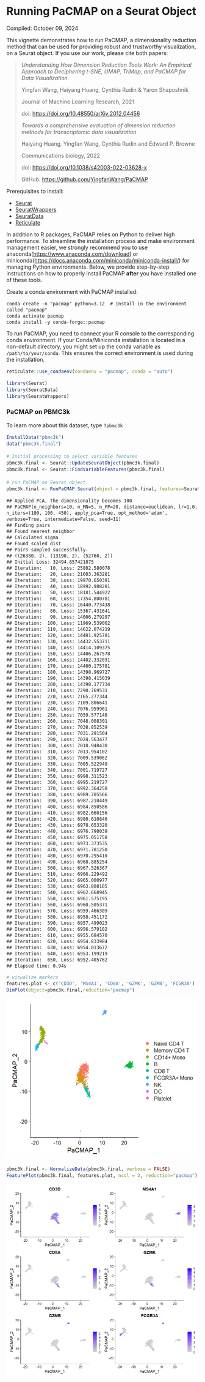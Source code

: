 Running PaCMAP on a Seurat Object
================
Compiled: October 09, 2024

This vignette demonstrates how to run PaCMAP, a dimensionality reduction
method that can be used for providing robust and trustworthy
visualization, on a Seurat object. If you use our work, please cite both
papers:

> *Understanding How Dimension Reduction Tools Work: An Empirical
> Approach to Deciphering t-SNE, UMAP, TriMap, and PaCMAP for Data
> Visualization*
>
> Yingfan Wang, Haiyang Huang, Cynthia Rudin & Yaron Shaposhnik
>
> Journal of Machine Learning Research, 2021
>
> doi: <https://doi.org/10.48550/arXiv.2012.04456>
>
> *Towards a comprehensive evaluation of dimension reduction methods for
> transcriptomic data visualization*
>
> Haiyang Huang, Yingfan Wang, Cynthia Rudin and Edward P. Browne
>
> Communications biology, 2022
>
> doi: <https://doi.org/10.1038/s42003-022-03628-x>
>
> GitHub: <https://github.com/YingfanWang/PaCMAP>

Prerequisites to install:

- [Seurat](https://satijalab.org/seurat/install)
- [SeuratWrappers](https://github.com/satijalab/seurat-wrappers)
- [SeuratData](https://github.com/satijalab/seurat-data)
- [Reticulate](https://rstudio.github.io/reticulate/)

In addition to R packages, PaCMAP relies on Python to deliver high
performance. To streamline the installation process and make environment
management easier, we strongly recommend you to use
anaconda(<https://www.anaconda.com/download>) or
miniconda(<https://docs.anaconda.com/miniconda/miniconda-install/>) for
managing Python environments. Below, we provide step-by-step
instructions on how to properly install PaCMAP **after** you have
installed one of these tools.

Create a conda environment with PaCMAP installed:

``` conda
conda create -n "pacmap" python=3.12  # Install in the environment called "pacmap"
conda activate pacmap
conda install -y conda-forge::pacmap
```

To run PaCMAP, you need to connect your R console to the corresponding
conda environment. If your Conda/Miniconda installation is located in a
non-default directory, you might set up the conda variable as
`/path/to/your/conda`. This ensures the correct environment is used
during the installation.

``` r
reticulate::use_condaenv(condaenv = "pacmap", conda = "auto")
```

``` r
library(Seurat)
library(SeuratData)
library(SeuratWrappers)
```

### PaCMAP on PBMC3k

To learn more about this dataset, type `?pbmc3k`

``` r
InstallData("pbmc3k")
data("pbmc3k.final")

# Initial processing to select variable features
pbmc3k.final <- Seurat::UpdateSeuratObject(pbmc3k.final)
pbmc3k.final <- Seurat::FindVariableFeatures(pbmc3k.final)

# run PaCMAP on Seurat object. 
pbmc3k.final <- RunPaCMAP.Seurat(object = pbmc3k.final, features=Seurat::VariableFeatures(pbmc3k.final))
```

    ## Applied PCA, the dimensionality becomes 100
    ## PaCMAP(n_neighbors=10, n_MN=5, n_FP=20, distance=euclidean, lr=1.0, n_iters=(100, 100, 450), apply_pca=True, opt_method='adam', verbose=True, intermediate=False, seed=11)
    ## Finding pairs
    ## Found nearest neighbor
    ## Calculated sigma
    ## Found scaled dist
    ## Pairs sampled successfully.
    ## ((26380, 2), (13190, 2), (52760, 2))
    ## Initial Loss: 32494.857421875
    ## Iteration:   10, Loss: 25802.580078
    ## Iteration:   20, Loss: 21603.363281
    ## Iteration:   30, Loss: 19970.650391
    ## Iteration:   40, Loss: 18992.988281
    ## Iteration:   50, Loss: 18181.544922
    ## Iteration:   60, Loss: 17354.800781
    ## Iteration:   70, Loss: 16440.773438
    ## Iteration:   80, Loss: 15367.431641
    ## Iteration:   90, Loss: 14006.279297
    ## Iteration:  100, Loss: 11969.539062
    ## Iteration:  110, Loss: 14622.074219
    ## Iteration:  120, Loss: 14481.925781
    ## Iteration:  130, Loss: 14432.553711
    ## Iteration:  140, Loss: 14414.109375
    ## Iteration:  150, Loss: 14406.267578
    ## Iteration:  160, Loss: 14402.332031
    ## Iteration:  170, Loss: 14400.175781
    ## Iteration:  180, Loss: 14398.969727
    ## Iteration:  190, Loss: 14398.415039
    ## Iteration:  200, Loss: 14398.177734
    ## Iteration:  210, Loss: 7290.769531
    ## Iteration:  220, Loss: 7165.277344
    ## Iteration:  230, Loss: 7109.806641
    ## Iteration:  240, Loss: 7076.959961
    ## Iteration:  250, Loss: 7059.577148
    ## Iteration:  260, Loss: 7048.008301
    ## Iteration:  270, Loss: 7038.852539
    ## Iteration:  280, Loss: 7031.291504
    ## Iteration:  290, Loss: 7024.563477
    ## Iteration:  300, Loss: 7018.940430
    ## Iteration:  310, Loss: 7013.954102
    ## Iteration:  320, Loss: 7009.539062
    ## Iteration:  330, Loss: 7005.522949
    ## Iteration:  340, Loss: 7001.719727
    ## Iteration:  350, Loss: 6998.311523
    ## Iteration:  360, Loss: 6995.219727
    ## Iteration:  370, Loss: 6992.364258
    ## Iteration:  380, Loss: 6989.705566
    ## Iteration:  390, Loss: 6987.210449
    ## Iteration:  400, Loss: 6984.850586
    ## Iteration:  410, Loss: 6982.660156
    ## Iteration:  420, Loss: 6980.610840
    ## Iteration:  430, Loss: 6978.653320
    ## Iteration:  440, Loss: 6976.790039
    ## Iteration:  450, Loss: 6975.051758
    ## Iteration:  460, Loss: 6973.373535
    ## Iteration:  470, Loss: 6971.781250
    ## Iteration:  480, Loss: 6970.295410
    ## Iteration:  490, Loss: 6968.885254
    ## Iteration:  500, Loss: 6967.526367
    ## Iteration:  510, Loss: 6966.229492
    ## Iteration:  520, Loss: 6965.000977
    ## Iteration:  530, Loss: 6963.808105
    ## Iteration:  540, Loss: 6962.668945
    ## Iteration:  550, Loss: 6961.575195
    ## Iteration:  560, Loss: 6960.505371
    ## Iteration:  570, Loss: 6959.466309
    ## Iteration:  580, Loss: 6958.451172
    ## Iteration:  590, Loss: 6957.499023
    ## Iteration:  600, Loss: 6956.579102
    ## Iteration:  610, Loss: 6955.684570
    ## Iteration:  620, Loss: 6954.833984
    ## Iteration:  630, Loss: 6954.013672
    ## Iteration:  640, Loss: 6953.199219
    ## Iteration:  650, Loss: 6952.405762
    ## Elapsed time: 0.94s

``` r
# visualize markers
features.plot <- c('CD3D', 'MS4A1', 'CD8A', 'GZMK', 'GZMB', 'FCGR3A')
DimPlot(object=pbmc3k.final,reduction="pacmap")
```

![](pacmap_files/figure-gfm/explore-1.png)<!-- -->

``` r
pbmc3k.final <- NormalizeData(pbmc3k.final, verbose = FALSE) 
FeaturePlot(pbmc3k.final, features.plot, ncol = 2, reduction="pacmap")
```

![](pacmap_files/figure-gfm/explore2-1.png)<!-- -->
